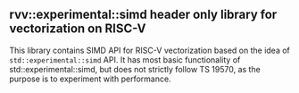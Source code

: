 ## rvv::experimental::simd header only library for vectorization on RISC-V

This library contains SIMD API for RISC-V vectorization based on the idea of `std::experimental::simd` API. It has most basic functionality of std::experimental::simd, but does not strictly follow TS 19570, as the purpose is to experiment with performance.

